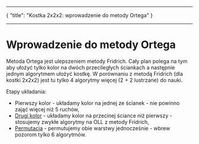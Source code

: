 ***
{
    "title": "Kostka 2x2x2: wprowadzenie do metody Ortega"
}
***
# Wprowadzenie do metody Ortega

Metoda Ortega jest ulepszeniem metody Fridrich. Cały plan polega na tym aby ułożyć tylko kolor na dwóch przeciległych ściankach a następnie jednym algorytmem ułożyć kostkę. W porównaniu z metodą Fridrich (dla kostki 2x2x2) jest tu tylko 4 algorytmy więcej (2 + 2 lustrzane) do nauki.

Etapy układania:

 - Pierwszy kolor - układamy kolor na jednej ze ścianek - nie powinno zająć więcej niż 5 ruchów,
 - [Drugi kolor](%route.2x2x2.ortega.orientacja% "Drugi kolor - orientacja") - układamy kolor na przecinej ściance niż pierwszy - stosujemy zwykłe algorytmy na OLL z metody Fridrich,
 - [Permutacja](%route.2x2x2.ortega.permutacja% "Permutacja") - permutujemy obie warstwy jednocześnie - wbrew pozorom tylko 6 algorytmów.